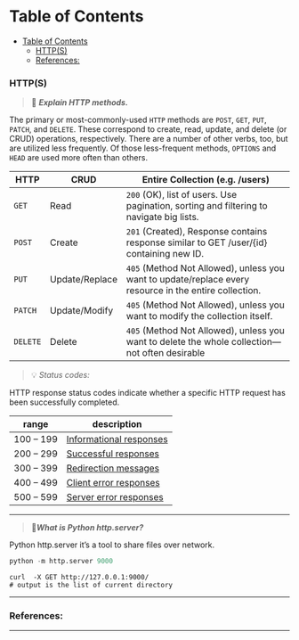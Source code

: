 # Table of Contents
- [Table of Contents](#table-of-contents)
    - [HTTP(S)](#https)
    - [References:](#references)

### HTTP(S)

>🔹 ***Explain HTTP methods.***

The primary or most-commonly-used `HTTP` methods are `POST`, `GET`, `PUT`, `PATCH`, and `DELETE`. These correspond to create, read, update, and delete (or CRUD) operations, respectively. There are a number of other verbs, too, but are utilized less frequently. Of those less-frequent methods, `OPTIONS` and `HEAD` are used more often than others.

| HTTP     | CRUD           | Entire Collection (e.g. /users)                                                                        |
| -------- | -------------- | ------------------------------------------------------------------------------------------------------ |
| `GET`    | Read           | `200` (OK), list of users. Use pagination, sorting and filtering to navigate big lists.                |
| `POST`   | Create         | `201` (Created), Response contains response similar to GET /user/{id} containing new ID.               |
| `PUT`    | Update/Replace | `405` (Method Not Allowed), unless you want to update/replace every resource in the entire collection. |
| `PATCH`  | Update/Modify  | `405` (Method Not Allowed), unless you want to modify the collection itself.                           |
| `DELETE` | Delete         | `405` (Method Not Allowed), unless you want to delete the whole collection—not often desirable         |

> :bulb: *Status codes:*

HTTP response status codes indicate whether a specific HTTP request has been successfully completed. 

| range     | description                                                                                               |
| --------- | --------------------------------------------------------------------------------------------------------- |
| 100 – 199 | [Informational responses](https://developer.mozilla.org/en-US/docs/Web/HTTP/Status#information_responses) |
| 200 – 299 | [Successful responses](https://developer.mozilla.org/en-US/docs/Web/HTTP/Status#successful_responses)     |
| 300 – 399 | [Redirection messages](https://developer.mozilla.org/en-US/docs/Web/HTTP/Status#redirection_messages)     |
| 400 – 499 | [Client error responses](https://developer.mozilla.org/en-US/docs/Web/HTTP/Status#client_error_responses) |
| 500 – 599 | [Server error responses](https://developer.mozilla.org/en-US/docs/Web/HTTP/Status#server_error_responses) |

---

>🔹***What is Python http.server?***

Python http.server it’s a tool to share files over network.

```python
python -m http.server 9000
```
```shell
curl  -X GET http://127.0.0.1:9000/
# output is the list of current directory 
```

---

### References:

---